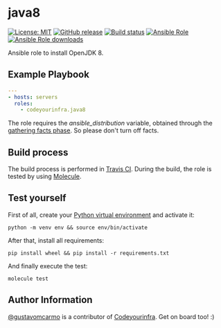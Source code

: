 # java8

[![License: MIT](https://img.shields.io/badge/License-MIT-yellow.svg)](https://opensource.org/licenses/MIT) [![GitHub release](https://img.shields.io/github/release/codeyourinfra/java8.svg)](https://github.com/codeyourinfra/java8/releases/latest) [![Build status](https://travis-ci.org/codeyourinfra/java8.svg?branch=master)](https://travis-ci.org/codeyourinfra/java8) [![Ansible Role](https://img.shields.io/ansible/role/40342.svg)](https://galaxy.ansible.com/codeyourinfra/java8) [![Ansible Role downloads](https://img.shields.io/ansible/role/d/40342.svg)](https://galaxy.ansible.com/codeyourinfra/java8)

Ansible role to install OpenJDK 8.

## Example Playbook

```yml
---
- hosts: servers
  roles:
    - codeyourinfra.java8
```

The role requires the *ansible_distribution* variable, obtained through the [gathering facts phase](https://docs.ansible.com/ansible/latest/user_guide/playbooks_variables.html#information-discovered-from-systems-facts). So please don't turn off facts.

## Build process

The build process is performed in [Travis CI](https://travis-ci.org/codeyourinfra/java8). During the build, the role is tested by using [Molecule](https://molecule.readthedocs.io).

## Test yourself

First of all, create your [Python virtual environment](https://docs.python.org/3/tutorial/venv.html) and activate it:

`python -m venv env && source env/bin/activate`

After that, install all requirements:

`pip install wheel && pip install -r requirements.txt`

And finally execute the test:

`molecule test`

## Author Information

[@gustavomcarmo](https://github.com/gustavomcarmo) is a contributor of [Codeyourinfra](https://github.com/codeyourinfra). Get on board too! :)
